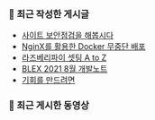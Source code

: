 ### 🔮 최근 작성한 게시글

<!-- BLOG-POST-LIST:START -->
- [사이트 보안점검을 해봅시다](https://blex.me/@baealex/%EB%B3%B4%EC%95%88)
- [NginX를 활용한 Docker 무중단 배포](https://blex.me/@baealex/nginx%EB%A5%BC-%ED%99%9C%EC%9A%A9%ED%95%9C-docker-%EB%AC%B4%EC%A4%91%EB%8B%A8-%EB%B0%B0%ED%8F%AC)
- [라즈베리파이 셋팅 A to Z](https://blex.me/@baealex/%EB%9D%BC%EC%A6%88%EB%B2%A0%EB%A6%AC%ED%8C%8C%EC%9D%B4)
- [BLEX 2021 8월 개발노트](https://blex.me/@baealex/blex-2021-8%EC%9B%94-%EA%B0%9C%EB%B0%9C%EB%85%B8%ED%8A%B8)
- [기회를 만드려면](https://blex.me/@baealex/%EA%B8%B0%ED%9A%8C)
<!-- BLOG-POST-LIST:END -->

### 🍊 최근 게시한 동영상

<!-- YOUTUBE:START -->
<!-- YOUTUBE:END -->